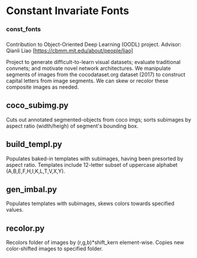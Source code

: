 # Constant Invariate Fonts
### const_fonts
###

Contribution to Object-Oriented Deep Learning (OODL) project. Advisor: Qianli Liao [https://cbmm.mit.edu/about/people/liao]

Project to generate difficult-to-learn visual datasets; evaluate traditional convnets; and motivate novel network architectures. We manipulate segments of images from the cocodataset.org dataset (2017) to construct capital letters from image segments. We can skew or recolor these composite images as needed.

##
## coco_subimg.py
Cuts out annotated segmented-objects from coco imgs; sorts subimages by aspect ratio (width/heigh) of segment's bounding box.

## build_templ.py
Populates baked-in templates with subimages, having been presorted by aspect ratio. Templates include 12-letter subset of uppercase alphabet (A,B,E,F,H,I,K,L,T,V,X,Y).

## gen_imbal.py
Populates templates with subimages, skews colors towards specified values.

## recolor.py
Recolors folder of images by (r,g,b)*shift_kern element-wise. Copies new color-shifted images to specified folder.

